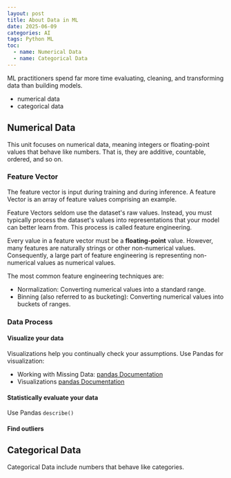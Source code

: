 ```yaml
---
layout: post
title: About Data in ML
date: 2025-06-09
categories: AI
tags: Python ML 
toc: 
  - name: Numerical Data 
  - name: Categorical Data
---
```


ML practitioners spend far more time evaluating, cleaning, and transforming data than building models. 
- numerical data 
- categorical data

## Numerical Data 

This unit focuses on numerical data, meaning integers or floating-point values that behave like numbers. That is, they are additive, countable, ordered, and so on. 

### Feature Vector

The feature vector is input during training and during inference. A feature Vector is an array of feature values comprising an example. 

Feature Vectors seldom use the dataset's raw values. Instead, you must typically process the dataset's values into representations that your model can better learn from. This process is called feature engineering.

Every value in a feature vector must be a **floating-point** value. However, many features are naturally strings or other non-numerical values. Consequently, a large part of feature engineering is representing non-numerical values as numerical values. 

The most common feature engineering techniques are:
- Normalization: Converting numerical values into a standard range.
- Binning (also referred to as bucketing): Converting numerical values into buckets of ranges.

### Data Process

#### Visualize your data
Visualizations help you continually check your assumptions. 
Use Pandas for visualization:
- Working with Missing Data: [pandas Documentation](https://pandas.pydata.org/pandas-docs/stable/user_guide/missing_data.html)
- Visualizations [pandas Documentation](https://pandas.pydata.org/pandas-docs/stable/user_guide/missing_data.html)

#### Statistically evaluate your data
Use Pandas `describe()`

#### Find outliers



## Categorical Data

Categorical Data include numbers that behave like categories. 